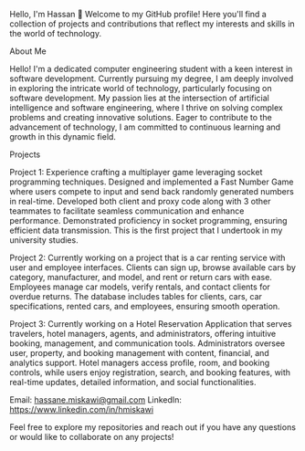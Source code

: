 Hello, I'm Hassan 👋
Welcome to my GitHub profile! Here you'll find a collection of projects and contributions that reflect my interests and skills in the world of technology.

About Me

Hello! I'm a dedicated computer engineering student with a keen interest in software development. Currently pursuing my degree, I am deeply involved in exploring the intricate world of technology, particularly focusing on software development. My passion lies at the intersection of artificial intelligence and software engineering, where I thrive on solving complex problems and creating innovative solutions. Eager to contribute to the advancement of technology, I am committed to continuous learning and growth in this dynamic field.

Projects

Project 1: Experience crafting a multiplayer game leveraging socket programming techniques. Designed and implemented a Fast Number Game where users compete to input and send back randomly generated numbers in real-time. Developed both client and proxy code along with 3 other teammates to facilitate seamless communication and enhance performance. Demonstrated proficiency in socket programming, ensuring efficient data transmission. This is the first project that I undertook in my university studies.

Project 2: Currently working on a project that is a car renting service with user and employee interfaces. Clients can sign up, browse available cars by category, manufacturer, and model, and rent or return cars with ease. Employees manage car models, verify rentals, and contact clients for overdue returns. The database includes tables for clients, cars, car specifications, rented cars, and employees, ensuring smooth operation. 

Project 3: Currently working on a Hotel Reservation Application that serves travelers, hotel managers, agents, and administrators, offering intuitive booking, management, and communication tools. Administrators oversee user, property, and booking management with content, financial, and analytics support. Hotel managers access profile, room, and booking controls, while users enjoy registration, search, and booking features, with real-time updates, detailed information, and social functionalities.

Email: hassane.miskawi@gmail.com
LinkedIn: https://www.linkedin.com/in/hmiskawi

Feel free to explore my repositories and reach out if you have any questions or would like to collaborate on any projects!
